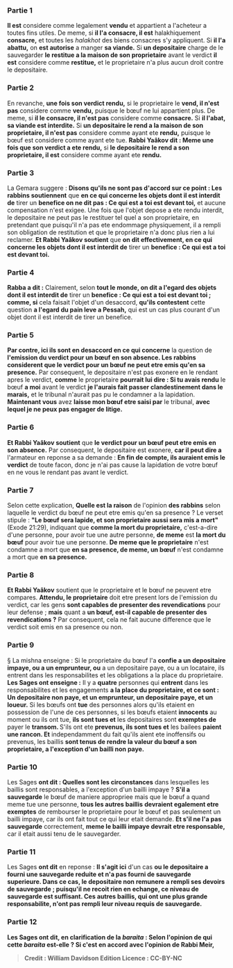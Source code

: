 
### Partie 1
<b>Il est</b> considere comme legalement <b>vendu</b> et appartient a l'acheteur a toutes fins utiles. De meme, si <b>il l'a consacre, il est</b> halakhiquement <b>consacre,</b> et toutes les <i>halakhot</i> des biens consacres s'y appliquent. Si <b>il l'a abattu,</b> on <b>est autorise</b> a manger <b>sa viande.</b> Si <b>un depositaire</b> charge de le sauvegarder <b>le restitue a la maison de son proprietaire</b> avant le verdict <b>il est</b> considere comme <b>restitue,</b> et le proprietaire n'a plus aucun droit contre le depositaire.

### Partie 2
En revanche, <b>une fois son verdict rendu,</b> si le proprietaire le <b>vend, il n'est pas</b> considere comme <b>vendu,</b> puisque le bœuf ne lui appartient plus. De meme, si <b>il le consacre, il n'est pas</b> considere comme <b>consacre.</b> Si <b>il l'abat, sa viande est interdite.</b> Si <b>un depositaire le rend a la maison de son proprietaire, il n'est pas</b> considere comme ayant ete <b>rendu,</b> puisque le bœuf est considere comme ayant ete tue. <b>Rabbi Yaâkov dit : Meme une fois que son verdict a ete rendu,</b> si <b>le depositaire le rend a son proprietaire, il est</b> considere comme ayant ete <b>rendu.</b>

### Partie 3
La Gemara suggere : <b>Disons qu'ils ne sont pas d'accord sur ce point : Les rabbins soutiennent</b> que <b>en ce qui concerne les objets dont il est interdit de</b> tirer un <b>benefice on ne dit pas : Ce qui est a toi est devant toi,</b> et aucune compensation n'est exigee. Une fois que l'objet depose a ete rendu interdit, le depositaire ne peut pas le restituer tel quel a son proprietaire, en pretendant que puisqu'il n'a pas ete endommage physiquement, il a rempli son obligation de restitution et que le proprietaire n'a donc plus rien a lui reclamer. <b>Et Rabbi Yaâkov soutient</b> que <b>on dit effectivement, en ce qui concerne les objets dont il est interdit de</b> tirer un <b>benefice : Ce qui est a toi est devant toi.</b>

### Partie 4
<b>Rabba a dit :</b> Clairement, selon <b>tout le monde, on dit a l'egard des objets dont il est interdit de</b> tirer un <b>benefice : Ce qui est a toi est devant toi ; comme, si</b> cela faisait l'objet d'un desaccord, <b>qu'ils contestent</b> cette question <b>a l'egard du pain leve a Pessah,</b> qui est un cas plus courant d'un objet dont il est interdit de tirer un benefice.

### Partie 5
<b>Par contre, ici ils sont en desaccord en ce qui concerne</b> la question de <b>l'emission du verdict pour un bœuf en son absence. Les rabbins considerent que le verdict pour un bœuf ne peut etre emis qu'en sa presence.</b> Par consequent, le depositaire n'est pas exonere en le rendant apres le verdict, <b>comme</b> le proprietaire <b>pourrait lui dire : Si tu avais rendu</b> le bœuf <b>a moi</b> avant le verdict <b>je l'aurais fait passer clandestinement dans le marais,</b> et le tribunal n'aurait pas pu le condamner a la lapidation. <b>Maintenant vous</b> avez <b>laisse mon bœuf etre saisi par</b> le tribunal, <b>avec lequel je ne peux pas engager de litige.</b>

### Partie 6
<b>Et Rabbi Yaâkov soutient</b> que <b>le verdict pour un bœuf peut etre emis en son absence.</b> Par consequent, le depositaire est exonere, <b>car il peut dire a</b> l'armateur en reponse a sa demande : <b>En fin de compte, ils auraient emis le verdict</b> de toute facon, donc je n'ai pas cause la lapidation de votre bœuf en ne vous le rendant pas avant le verdict.

### Partie 7
Selon cette explication, <b>Quelle est la raison</b> de l'opinion <b>des rabbins</b> selon laquelle le verdict du bœuf ne peut etre emis qu'en sa presence ? Le verset stipule : <b>"Le bœuf sera lapide, et son proprietaire aussi sera mis a mort"</b> (Exode 21:29), indiquant que <b>comme la mort du proprietaire,</b> c'est-a-dire d'une personne, pour avoir tue une autre personne, <b>de meme</b> est <b>la mort du bœuf</b> pour avoir tue une personne. <b>De meme que le proprietaire</b> n'est condamne a mort que <b>en sa presence, de meme, un bœuf</b> n'est condamne a mort que <b>en sa presence.</b>

### Partie 8
<b>Et Rabbi Yaâkov</b> soutient que le proprietaire et le bœuf ne peuvent etre compares. <b>Attendu, le proprietaire</b> doit etre present lors de l'emission du verdict, car les gens <b>sont capables de presenter des revendications</b> pour leur defense ; <b>mais</b> quant a <b>un bœuf, est-il capable de presenter des revendications ?</b> Par consequent, cela ne fait aucune difference que le verdict soit emis en sa presence ou non.

### Partie 9
§ La mishna enseigne : Si le proprietaire du bœuf l'a <b>confie a un depositaire impaye, ou a un emprunteur, ou</b> a un depositaire paye, ou a un locataire, ils entrent dans les responsabilites et les obligations a la place du proprietaire. <b>Les Sages ont enseigne :</b> Il y a <b>quatre</b> personnes qui <b>entrent</b> dans les responsabilites et les engagements <b>a la place du proprietaire, et ce sont : Un depositaire non paye, et un emprunteur, un depositaire paye, et un loueur.</b> Si les bœufs ont <b>tue</b> des personnes alors qu'ils etaient en possession de l'une de ces personnes, si les bœufs etaient <b>innocents</b> au moment ou ils ont tue, <b>ils sont tues et</b> les depositaires sont <b>exemptes de</b> payer le <b>transom. </b> S'ils ont ete <b>prevenus, ils sont tues et</b> les bailees <b>paient une rancon. Et</b> independamment du fait qu'ils aient ete inoffensifs ou prevenus, les baillis <b>sont tenus de rendre la valeur du bœuf a son proprietaire, a l'exception d'un bailli non paye.</b>

### Partie 10
Les Sages <b>ont dit : Quelles sont les circonstances</b> dans lesquelles les baillis sont responsables, a l'exception d'un bailli impaye ? <b>S'il a sauvegarde</b> le bœuf de maniere appropriee mais que le bœuf a quand meme tue une personne, <b>tous les autres baillis</b> <b>devraient egalement etre exemptes</b> de rembourser le proprietaire pour le bœuf et pas seulement un bailli impaye, car ils ont fait tout ce qui leur etait demande. <b>Et s'il ne l'a pas sauvegarde</b> correctement, <b>meme le bailli impaye devrait etre responsable,</b> car il etait aussi tenu de le sauvegarder.

### Partie 11
Les Sages <b>ont dit</b> en reponse : <b>Il s'agit ici</b> d'un cas <b>ou le depositaire <b>a fourni une sauvegarde reduite et n'a pas fourni de sauvegarde superieure.</b> Dans ce cas, <b>le depositaire non remunere a rempli ses devoirs de sauvegarde</b> ; puisqu'il ne recoit rien en echange, ce niveau de sauvegarde est suffisant. <b>Ces</b> autres baillis, qui ont une plus grande responsabilite, <b>n'ont pas rempli leur</b> niveau requis de <b>sauvegarde.</b>

### Partie 12
Les Sages ont <b>dit,</b> en clarification de la <i>baraita</i> : <b>Selon l'opinion de qui</b> cette <i>baraita</i> est-elle ? <b>Si c'est en accord avec</b> l'opinion de <b>Rabbi Meir,</b>

>Credit : William Davidson Edition
>Licence : CC-BY-NC